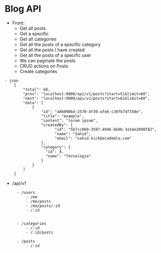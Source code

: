 # Blog API

- Front:
    - Get all posts
    - Get a specific
    - Get all categories
    - Get all the posts of a specific category
    - Get all the posts I have created
    - Get all the posts of a specific user
    - We can paginate the posts
    - CRUD actions on Posts
    - Create categories

```
- json
    {
        "total": 68,
        "prev": "localhost:9000/api/v1/posts?start=51&limit=60",
        "next": "localhost:9000/api/v1/posts?start=61&limit=68",
        "data": [
            {
                "id": "a860986d-2570-4f39-afe6-c30fb74f350e",
                "title": "example",
                "content": "lorem ipsum",
                "createdBy": {
                      "id": "5b7cc060-3597-4946-bb9b-3a54e2098f82",
                      "name": "Sahid",
                      "email": "sahid.kick@academlo.com"
                },
                "category": {
                  "id": 4, 
                  "name": "Tecnologia"
                }
            }
        ]
    }

```
- /api/v1

        - /users
            - /me
            - /me/posts
            - /me/posts/:id
            - /:id


        - /categories
            - /:id
            - /:id/posts

        - /posts
            - /:id